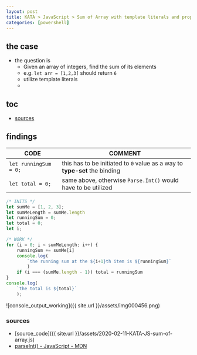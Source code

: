 ```yaml
---
layout: post
title: KATA > JavaScript > Sum of Array with template literals and proper type-setting
categories: [powershell]
---
```


## the case	
* the question is
    * Given an array of integers, find the sum of its elements
    * e.g. `let arr = [1,2,3]` should return `6`
    * utilize template literals
    * 

## toc
<!-- TOC -->

- [sources](#sources)

<!-- /TOC -->

## findings
CODE                  | COMMENT
----------------------|---------------------------------------------------------------------------
`let runningSum = 0;` | this has to be initiated to `0` value as a way to **type-set** the binding
`let total = 0;`      | same above, otherwise `Parse.Int()` would have to be utilized

```js
/* INITS */
let sumMe = [1, 2, 3];
let sumMeLength = sumMe.length
let runningSum = 0;
let total = 0;
let i;

/* WORK */
for (i = 0; i < sumMeLength; i++) {
    runningSum += sumMe[i]
    console.log(
        `the running sum at the ${i+1}th item is ${runningSum}`
        )
    if (i === (sumMe.length - 1)) total = runningSum
}
console.log(
    `the total is ${total}`
    );
```

![console_output_working]({{ site.url }}/assets/img000456.png)

### sources
* [source_code]({{ site.url }}/assets/2020-02-11-KATA-JS-sum-of-array.js)
* [parseInt() - JavaScript - MDN](https://developer.mozilla.org/en-US/docs/Web/JavaScript/Reference/Global_Objects/parseInt)